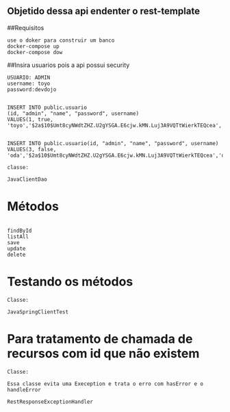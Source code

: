 ## Objetido dessa api endenter o rest-template


##Requisitos
```
use o doker para construir um banco
docker-compose up
docker-compose dow

```


##Insira usuarios pois a api possui security
```
USUARIO: ADMIN
username: toyo
password:devdojo


INSERT INTO public.usuario
(id, "admin", "name", "password", username)
VALUES(1, true, 'toyo','$2a$10$Umt8cyNWdtZHZ.U2gYSGA.E6cjw.kMN.Luj3A9VQTtWierkTEQcea','toyo');


INSERT INTO public.usuario(id, "admin", "name", "password", username)
VALUES(3, false, 'oda','$2a$10$Umt8cyNWdtZHZ.U2gYSGA.E6cjw.kMN.Luj3A9VQTtWierkTEQcea','oda');

```


```
classe:

JavaClientDao

```


# Métodos
```

findById
listAll
save
update
delete

```

# Testando os métodos
```
Classe:

JavaSpringClientTest

```

# Para tratamento de chamada de recursos com id que não existem
```
Classe:

Essa classe evita uma Exeception e trata o erro com hasError e o handleError

RestResponseExceptionHandler

```

